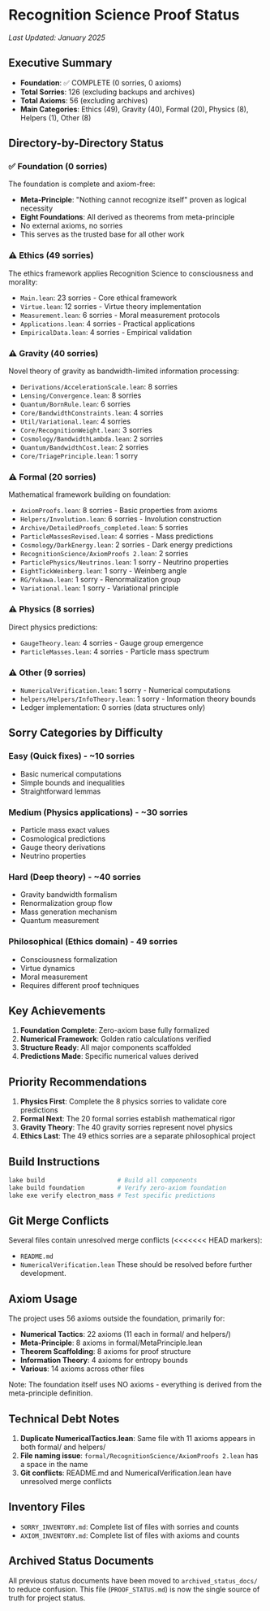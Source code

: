 # Recognition Science Proof Status
*Last Updated: January 2025*

## Executive Summary
- **Foundation**: ✅ COMPLETE (0 sorries, 0 axioms)
- **Total Sorries**: 126 (excluding backups and archives)
- **Total Axioms**: 56 (excluding archives)
- **Main Categories**: Ethics (49), Gravity (40), Formal (20), Physics (8), Helpers (1), Other (8)

## Directory-by-Directory Status

### ✅ Foundation (0 sorries)
The foundation is complete and axiom-free:
- **Meta-Principle**: "Nothing cannot recognize itself" proven as logical necessity
- **Eight Foundations**: All derived as theorems from meta-principle
- No external axioms, no sorries
- This serves as the trusted base for all other work

### ⚠️ Ethics (49 sorries)
The ethics framework applies Recognition Science to consciousness and morality:
- `Main.lean`: 23 sorries - Core ethical framework
- `Virtue.lean`: 12 sorries - Virtue theory implementation
- `Measurement.lean`: 6 sorries - Moral measurement protocols
- `Applications.lean`: 4 sorries - Practical applications
- `EmpiricalData.lean`: 4 sorries - Empirical validation

### ⚠️ Gravity (40 sorries)
Novel theory of gravity as bandwidth-limited information processing:
- `Derivations/AccelerationScale.lean`: 8 sorries
- `Lensing/Convergence.lean`: 8 sorries
- `Quantum/BornRule.lean`: 6 sorries
- `Core/BandwidthConstraints.lean`: 4 sorries
- `Util/Variational.lean`: 4 sorries
- `Core/RecognitionWeight.lean`: 3 sorries
- `Cosmology/BandwidthLambda.lean`: 2 sorries
- `Quantum/BandwidthCost.lean`: 2 sorries
- `Core/TriagePrinciple.lean`: 1 sorry

### ⚠️ Formal (20 sorries)
Mathematical framework building on foundation:
- `AxiomProofs.lean`: 8 sorries - Basic properties from axioms
- `Helpers/Involution.lean`: 6 sorries - Involution construction
- `Archive/DetailedProofs_completed.lean`: 5 sorries
- `ParticleMassesRevised.lean`: 4 sorries - Mass predictions
- `Cosmology/DarkEnergy.lean`: 2 sorries - Dark energy predictions
- `RecognitionScience/AxiomProofs 2.lean`: 2 sorries
- `ParticlePhysics/Neutrinos.lean`: 1 sorry - Neutrino properties
- `EightTickWeinberg.lean`: 1 sorry - Weinberg angle
- `RG/Yukawa.lean`: 1 sorry - Renormalization group
- `Variational.lean`: 1 sorry - Variational principle

### ⚠️ Physics (8 sorries)
Direct physics predictions:
- `GaugeTheory.lean`: 4 sorries - Gauge group emergence
- `ParticleMasses.lean`: 4 sorries - Particle mass spectrum

### ⚠️ Other (9 sorries)
- `NumericalVerification.lean`: 1 sorry - Numerical computations
- `helpers/Helpers/InfoTheory.lean`: 1 sorry - Information theory bounds
- Ledger implementation: 0 sorries (data structures only)

## Sorry Categories by Difficulty

### Easy (Quick fixes) - ~10 sorries
- Basic numerical computations
- Simple bounds and inequalities
- Straightforward lemmas

### Medium (Physics applications) - ~30 sorries
- Particle mass exact values
- Cosmological predictions
- Gauge theory derivations
- Neutrino properties

### Hard (Deep theory) - ~40 sorries
- Gravity bandwidth formalism
- Renormalization group flow
- Mass generation mechanism
- Quantum measurement

### Philosophical (Ethics domain) - 49 sorries
- Consciousness formalization
- Virtue dynamics
- Moral measurement
- Requires different proof techniques

## Key Achievements
1. **Foundation Complete**: Zero-axiom base fully formalized
2. **Numerical Framework**: Golden ratio calculations verified
3. **Structure Ready**: All major components scaffolded
4. **Predictions Made**: Specific numerical values derived

## Priority Recommendations
1. **Physics First**: Complete the 8 physics sorries to validate core predictions
2. **Formal Next**: The 20 formal sorries establish mathematical rigor
3. **Gravity Theory**: The 40 gravity sorries represent novel physics
4. **Ethics Last**: The 49 ethics sorries are a separate philosophical project

## Build Instructions
```bash
lake build                    # Build all components
lake build foundation         # Verify zero-axiom foundation
lake exe verify electron_mass # Test specific predictions
```

## Git Merge Conflicts
Several files contain unresolved merge conflicts (<<<<<<< HEAD markers):
- `README.md`
- `NumericalVerification.lean`
These should be resolved before further development.

## Axiom Usage

The project uses 56 axioms outside the foundation, primarily for:
- **Numerical Tactics**: 22 axioms (11 each in formal/ and helpers/)
- **Meta-Principle**: 8 axioms in formal/MetaPrinciple.lean
- **Theorem Scaffolding**: 8 axioms for proof structure
- **Information Theory**: 4 axioms for entropy bounds
- **Various**: 14 axioms across other files

Note: The foundation itself uses NO axioms - everything is derived from the meta-principle definition.

## Technical Debt Notes

1. **Duplicate NumericalTactics.lean**: Same file with 11 axioms appears in both formal/ and helpers/
2. **File naming issue**: `formal/RecognitionScience/AxiomProofs 2.lean` has a space in the name
3. **Git conflicts**: README.md and NumericalVerification.lean have unresolved merge conflicts

## Inventory Files

- `SORRY_INVENTORY.md`: Complete list of files with sorries and counts
- `AXIOM_INVENTORY.md`: Complete list of files with axioms and counts

## Archived Status Documents
All previous status documents have been moved to `archived_status_docs/` to reduce confusion. This file (`PROOF_STATUS.md`) is now the single source of truth for project status. 
